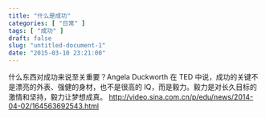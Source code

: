 ```yaml
---
title: "什么是成功"
categories: [ "日常" ]
tags: [ "成功" ]
draft: false
slug: "untitled-document-1"
date: "2015-03-10 23:21:00"
---
```


什么东西对成功来说至关重要？Angela Duckworth 在 TED 中说，成功的关键不是漂亮的外表、强健的身材，也不是很高的 IQ，而是毅力。毅力是对长久目标的激情和坚持，毅力让梦想成真。
http://video.sina.com.cn/p/edu/news/2014-04-02/164563692543.html